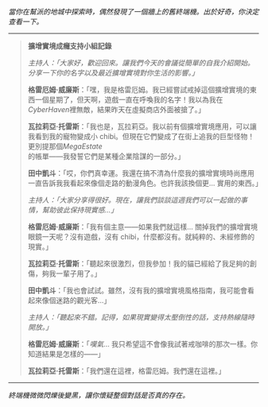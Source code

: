 _當你在幫派的地城中探索時，偶然發現了一個牆上的舊終端機。出於好奇，你決定查看一下。_

---

> **擴增實境成癮支持小組記錄**
>
> _主持人：「大家好，歡迎回來。讓我們今天的會議從簡單的自我介紹開始。分享一下你的名字以及最近擴增實境對你生活的影響。」_
>
> **格雷厄姆·威廉斯**：「嘿，我是格雷厄姆。我已經嘗試戒掉這個擴增實境的東西一個星期了，但天啊，遊戲一直在呼喚我的名字！我以為我在*CyberHaven*裡無敵，結果昨天在虛擬商店外面被搶了。」
>
> **瓦拉莉亞·托雷斯**：「我也是，瓦拉莉亞。我以前有個擴增實境應用，可以讓我看到我的寵物變成小 chibi。但現在它們變成了在街上追我的巨型怪物！更別提那個*MegaEstate*的帳單——我發誓它們是某種企業陰謀的一部分。」
>
> **田中凱斗**：「哎，你們真幸運。我還在搞不清為什麼我的擴增實境時尚應用一直告訴我我看起來像個走路的動漫角色。也許我該換個更... 實用的東西。」
>
> _主持人：「大家分享得很好。現在，讓我們談談這週我們可以一起做的事情，幫助彼此保持現實感...」_
>
> **格雷厄姆·威廉斯**：「我有個主意——如果我們就這樣... 關掉我們的擴增實境眼鏡一天呢？沒有遊戲，沒有 chibi，什麼都沒有。就純粹的、未經修飾的現實。」
>
> **瓦拉莉亞·托雷斯**：「聽起來很激烈，但我參加！我的貓已經給了我足夠的創傷，夠我一輩子用了。」
>
> **田中凱斗**：「我也會試試。雖然，沒有我的擴增實境風格指南，我可能會看起來像個迷路的觀光客...」
>
> _主持人：「聽起來不錯。記得，如果現實變得太壓倒性的話，支持熱線隨時開放。」_
>
> **格雷厄姆·威廉斯**：「_嘆氣_... 我只希望這不會像我試著戒咖啡的那次一樣。你知道結果是怎樣的——」
>
> **瓦拉莉亞·托雷斯**：「我們還在這裡，格雷厄姆。我們還在這裡。」

---

_終端機微微閃爍後變黑，讓你懷疑整個對話是否真的存在。_
